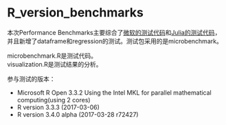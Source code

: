 # R_version_benchmarks

本次Performance Benchmarks主要综合了[微软的测试代码](https://github.com/andrie/version.compare)和[Julia的测试代码](https://github.com/JuliaLang/julia/blob/master/test/perf/micro/perf.R)，并且新增了dataframe和regression的测试。测试包采用的是microbenchmark。

microbenchmark.R是测试代码。  
visualization.R是测试结果的分析。

参与测试的版本：
- Microsoft R Open 3.3.2 Using the Intel MKL for parallel mathematical computing(using 2 cores)
- R version 3.3.3 (2017-03-06) 
- R version 3.4.0 alpha (2017-03-28 r72427)
